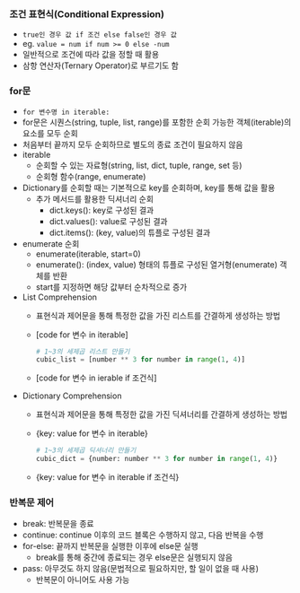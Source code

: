### 조건 표현식(Conditional Expression)

- `true인 경우 값 if 조건 else false인 경우 값`
- eg. `value = num if num >= 0 else -num`
- 일반적으로 조건에 따라 값을 정할 때 활용
- 삼항 연산자(Ternary Operator)로 부르기도 함

### for문

- `for 변수명 in iterable:`
- for문은 시퀀스(string, tuple, list, range)를 포함한 순회 가능한 객체(iterable)의 요소를 모두 순회
- 처음부터 끝까지 모두 순회하므로 별도의 종료 조건이 필요하지 않음
- iterable
    - 순회할 수 있는 자료형(string, list, dict, tuple, range, set 등)
    - 순회형 함수(range, enumerate)
- Dictionary를 순회할 때는 기본적으로 key를 순회하며, key를 통해 값을 활용
    - 추가 메서드를 활용한 딕셔너리 순회
        - dict.keys(): key로 구성된 결과
        - dict.values(): value로 구성된 결과
        - dict.items(): (key, value)의 튜플로 구성된 결과
- enumerate 순회
    - enumerate(iterable, start=0)
    - enumerate(): (index, value) 형태의 튜플로 구성된 열거형(enumerate) 객체를 반환
    - start를 지정하면 해당 값부터 순차적으로 증가
- List Comprehension
    - 표현식과 제어문을 통해 특정한 값을 가진 리스트를 간결하게 생성하는 방법
    - [code for 변수 in iterable]
        
        ```python
        # 1~3의 세제곱 리스트 만들기
        cubic_list = [number ** 3 for number in range(1, 4)]
        ```
        
    - [code for 변수 in ierable if 조건식]
- Dictionary Comprehension
    - 표현식과 제어문을 통해 특정한 값을 가진 딕셔너리를 간결하게 생성하는 방법
    - {key: value for 변수 in iterable}
        
        ```python
        # 1~3의 세제곱 딕셔너리 만들기
        cubic_dict = {number: number ** 3 for number in range(1, 4)}
        ```
        
    - {key: value for 변수 in iterable if 조건식}

### 반복문 제어

- break: 반복문을 종료
- continue: continue 이후의 코드 블록은 수행하지 않고, 다음 반복을 수행
- for-else: 끝까지 반복문을 실행한 이후에 else문 실행
    - break를 통해 중간에 종료되는 경우 else문은 실행되지 않음
- pass: 아무것도 하지 않음(문법적으로 필요하지만, 할 일이 없을 때 사용)
    - 반복문이 아니어도 사용 가능